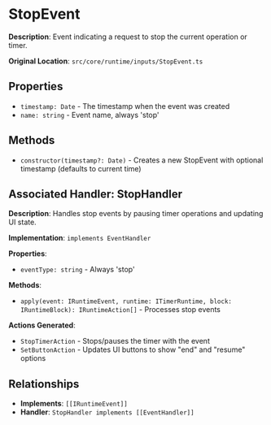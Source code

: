 # StopEvent

**Description**: Event indicating a request to stop the current operation or timer.

**Original Location**: `src/core/runtime/inputs/StopEvent.ts`

## Properties

*   `timestamp: Date` - The timestamp when the event was created
*   `name: string` - Event name, always 'stop'

## Methods

*   `constructor(timestamp?: Date)` - Creates a new StopEvent with optional timestamp (defaults to current time)

## Associated Handler: StopHandler

**Description**: Handles stop events by pausing timer operations and updating UI state.

**Implementation**: `implements EventHandler`

**Properties**:
*   `eventType: string` - Always 'stop'

**Methods**:
*   `apply(event: IRuntimeEvent, runtime: ITimerRuntime, block: IRuntimeBlock): IRuntimeAction[]` - Processes stop events

**Actions Generated**:
*   `StopTimerAction` - Stops/pauses the timer with the event
*   `SetButtonAction` - Updates UI buttons to show "end" and "resume" options

## Relationships
*   **Implements**: `[[IRuntimeEvent]]`
*   **Handler**: `StopHandler implements [[EventHandler]]`